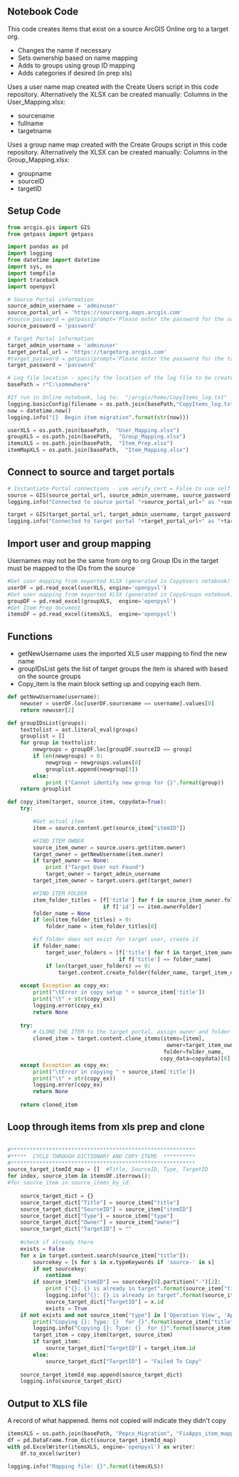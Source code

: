 ## Notebook Code

This code creates items that exist on a source ArcGIS Online org to a target org. 
   - Changes the name if necessary
   - Sets ownership based on name mapping
   - Adds to groups using group ID mapping
   - Adds categories if desired (in prep xls)

Uses a user name map created with the Create Users script in this code repository. 
Alternatively the XLSX can be created manually:
Columns in the User_Mapping.xlsx:
   - sourcename
   - fullname
   - targetname

Uses a group name map created with the Create Groups script in this code repository. 
Alternatively the XLSX can be created manually:
Columns in the Group_Mapping.xlsx:
   - groupname
   - sourceID
   - targetID

## Setup Code

```python
from arcgis.gis import GIS
from getpass import getpass

import pandas as pd
import logging
from datetime import datetime
import sys, os
import tempfile
import traceback
import openpyxl

# Source Portal information
source_admin_username = 'adminuser'
source_portal_url = 'https://sourceorg.maps.arcgis.com'
#source_password = getpass(prompt='Please enter the password for the source Portal') # This will prompt you for the password rather then storing it
source_password = 'password'

# Target Portal information
target_admin_username = 'adminuser'
target_portal_url = 'https://targetorg.arcgis.com'
#target_password = getpass(prompt='Please enter the password for the target Portal') # This will prompt you for the password rather then storing it
target_password = 'password'

# Log file location - specify the location of the log file to be created
basePath = r"C:\somewhere"

#If run in Online notebook, log to:  "/arcgis/home/CopyItems_log.txt"
logging.basicConfig(filename = os.path.join(basePath,"CopyItems_log.txt"), level=logging.INFO)
now = datetime.now()
logging.info("{}  Begin item migration".format(str(now)))

userXLS = os.path.join(basePath,  "User_Mapping.xlsx")
groupXLS = os.path.join(basePath,  "Group_Mapping.xlsx")
itemsXLS = os.path.join(basePath,  "Item_Prep.xlsx")
itemMapXLS = os.path.join(basePath,  "Item_Mapping.xlsx")

```

## Connect to source and target portals

```python
# Instantiate Portal connections - use verify_cert = False to use self signed SSL
source = GIS(source_portal_url, source_admin_username, source_password, verify_cert = False, expiration = 9999)
logging.info("Connected to source portal "+source_portal_url+" as "+source_admin_username)

target = GIS(target_portal_url, target_admin_username, target_password, verify_cert = False, expiration = 9999)
logging.info("Connected to target portal "+target_portal_url+" as "+target_admin_username)
```

## Import user and group mapping 
Usernames may not be the same from org to org
Group IDs in the target must be mapped to the IDs from the source

```python
#Get user mapping from exported XLSX (generated in CopyUsers notebook)
userDF = pd.read_excel(userXLS, engine='openpyxl')
#Get user mapping from exported XLSX (generated in CopyGroups notebook)
groupDF = pd.read_excel(groupXLS,  engine='openpyxl')
#Get Item Prep document
itemsDF = pd.read_excel(itemsXLS,  engine='openpyxl')

```


## Functions
   - getNewUsername uses the imported XLS user mapping to find the new name
   - groupIDsList gets the list of target groups the item is shared with based on the source groups
   - Copy_item is the main block setting up and copying each item. 


```python
def getNewUsername(username):
    newuser = userDF.loc[userDF.sourcename == username].values[0]
    return newuser[2]

def groupIDsList(groups):
    texttolist = ast.literal_eval(groups)
    grouplist = []
    for group in texttolist:
        newgroups = groupDF.loc[groupDF.sourceID == group]
        if len(newgroups) > 0:
            newgroup = newgroups.values[0]
            grouplist.append(newgroup[3])
        else:
            print ("Cannot identify new group for {}".format(group))
    return grouplist

def copy_item(target, source_item, copydata=True):
    try:

        #Get actual item
        item = source.content.get(source_item["itemID"])

        #FIND ITEM OWNER
        source_item_owner = source.users.get(item.owner)
        target_owner = getNewUsername(item.owner)
        if target_owner == None:
            print ("Target User not Found")
            target_owner = target_admin_username
        target_item_owner = target.users.get(target_owner)

        #FIND ITEM FOLDER
        item_folder_titles = [f['title'] for f in source_item_owner.folders 
                              if f['id'] == item.ownerFolder]
        folder_name = None
        if len(item_folder_titles) > 0:
            folder_name = item_folder_titles[0]

        #if folder does not exist for target user, create it
        if folder_name:
            target_user_folders = [f['title'] for f in target_item_owner.folders
                                   if f['title'] == folder_name]
            if len(target_user_folders) == 0:
                target.content.create_folder(folder_name, target_item_owner.username)
        
    except Exception as copy_ex:
        print("\tError in copy setup " + source_item['title'])
        print("\t" + str(copy_ex))
        logging.error(copy_ex)
        return None
    
    try:
        # CLONE THE ITEM to the target portal, assign owner and folder
        cloned_item = target.content.clone_items(items=[item],
                                                  owner=target_item_owner.username,
                                                 folder=folder_name,
                                                copy_data=copydata)[0]
    except Exception as copy_ex:
        print("\tError in copying " + source_item['title'])
        print("\t" + str(copy_ex))
        logging.error(copy_ex)
        return None
    
    return cloned_item
```

## Loop through items from xls prep and clone

```python

#**********************************************************
#*****  CYCLE THROUGH DICTIONARY AND COPY ITEMS  **********
#**********************************************************
source_target_itemId_map = []  #Title, SourceID, Type, TargetID
for index, source_item in itemsDF.iterrows():
#for source_item in source_items_by_id:
    
    source_target_dict = {}
    source_target_dict["Title"] = source_item["title"]
    source_target_dict["SourceID"] = source_item["itemID"]
    source_target_dict["Type"] = source_item["type"]
    source_target_dict["Owner"] = source_item["owner"]
    source_target_dict["TargetID"] = ""
    
    #check if already there
    exists = False
    for x in target.content.search(source_item["title"]):
        sourcekey = [s for s in x.typeKeywords if 'source-' in s]
        if not sourcekey:
            continue
        if source_item["itemID"] == sourcekey[0].partition("-")[2]:
            print ("{}: {} is already in target".format(source_item["title"], source_item["type"]))
            logging.info("{}: {} is already in target".format(source_item["title"], source_item["type"]))
            source_target_dict["TargetID"] = x.id
            exists = True
    if not exists and not source_item["type"] in ['Operation View', 'Application', 'Notebook', 'Web Experience']:
        print("Copying {}: Type: {}  for {}".format(source_item["title"], source_item["type"], source_item["owner"]))
        logging.info("Copying {}: Type: {}  for {}".format(source_item["title"], source_item["type"], source_item["owner"]))
        target_item = copy_item(target, source_item)
        if target_item:
            source_target_dict["TargetID"] = target_item.id
        else:
            source_target_dict["TargetID"] = "Failed To Copy"
        
    source_target_itemId_map.append(source_target_dict)
    logging.info(source_target_dict)
```


## Output to XLS file
A record of what happened.  Items not copied will indicate they didn't copy

```python
itemsXLS = os.path.join(basePath, "Pepco_Migration", "FixApps_item_mapping.xlsx")
df = pd.DataFrame.from_dict(source_target_itemId_map)
with pd.ExcelWriter(itemsXLS, engine='openpyxl') as writer:
    df.to_excel(writer)

logging.info("Mapping file: {}".format(itemsXLS))
```
